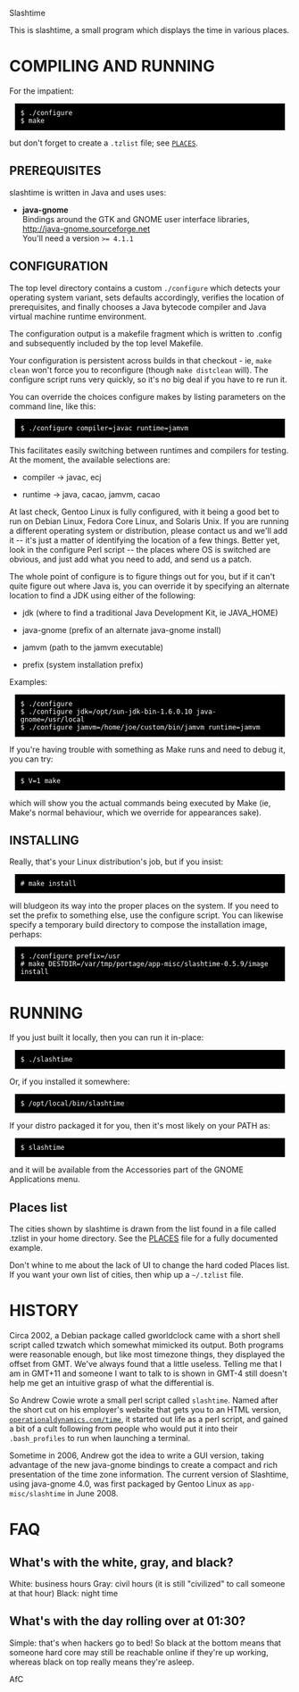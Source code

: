 Slashtime

This is slashtime, a small program which displays the time in various places.

<style>
pre {
    color: white; background: black; padding: 10px; margin: 10px;
}
</style>


COMPILING AND RUNNING
=====================

For the impatient:

	$ ./configure
	$ make

but don't forget to create a `.tzlist` file; see [`PLACES`](PLACES).


PREREQUISITES
-------------

slashtime is written in Java and uses uses:

* **java-gnome**  
  Bindings around the GTK and GNOME user interface libraries,  
  <http://java-gnome.sourceforge.net>  
  You'll need a version `>= 4.1.1`


CONFIGURATION
-------------

The top level directory contains a custom `./configure` which detects your
operating system variant, sets defaults accordingly, verifies the location of
prerequisites, and finally chooses a Java bytecode compiler and Java virtual
machine runtime environment.

The configuration output is a makefile fragment which is written to .config
and subsequently included by the top level Makefile.

Your configuration is persistent across builds in that checkout - ie, `make
clean` won't force you to reconfigure (though `make distclean` will). The
configure script runs very quickly, so it's no big deal if you have to re run
it.

You can override the choices configure makes by listing parameters on the
command line, like this:

	$ ./configure compiler=javac runtime=jamvm

This facilitates easily switching between runtimes and compilers for testing.
At the moment, the available selections are:

* compiler ->	javac, ecj

* runtime  ->	java, cacao, jamvm, cacao

At last check, Gentoo Linux is fully configured, with it being a good bet to
run on Debian Linux, Fedora Core Linux, and Solaris Unix.  If you are running a
different operating system or distribution, please contact us and we'll add it
-- it's just a matter of identifying the location of a few things. Better yet,
look in the configure Perl script -- the places where OS is switched are
obvious, and just add what you need to add, and send us a patch.

The whole point of configure is to figure things out for you, but if it can't
quite figure out where Java is, you can override it by specifying an alternate
location to find a JDK using either of the following:

* jdk			(where to find a traditional Java Development Kit,
			 ie JAVA_HOME)

* java-gnome		(prefix of an alternate java-gnome install)

* jamvm			(path to the jamvm executable)

* prefix		(system installation prefix)

Examples:

	$ ./configure
	$ ./configure jdk=/opt/sun-jdk-bin-1.6.0.10 java-gnome=/usr/local
	$ ./configure jamvm=/home/joe/custom/bin/jamvm runtime=jamvm

If you're having trouble with something as Make runs and need to debug it, you
can try:

	$ V=1 make

which will show you the actual commands being executed by Make (ie, Make's
normal behaviour, which we override for appearances sake).

INSTALLING
----------

Really, that's your Linux distribution's job, but if you insist:

	# make install

will bludgeon its way into the proper places on the system. If you need to set
the prefix to something else, use the configure script. You can likewise
specify a temporary build directory to compose the installation image, perhaps:


	$ ./configure prefix=/usr
	# make DESTDIR=/var/tmp/portage/app-misc/slashtime-0.5.9/image install


RUNNING
=======

If you just built it locally, then you can run it in-place:

	$ ./slashtime

Or, if you installed it somewhere:

	$ /opt/local/bin/slashtime

If your distro packaged it for you, then it's most likely on your PATH as:

	$ slashtime

and it will be available from the Accessories part of the GNOME Applications
menu.


Places list
-----------

The cities shown by slashtime is drawn from the list found in a file called
.tzlist in your home directory. See the [PLACES](PLACES) file for a fully
documented example.

Don't whine to me about the lack of UI to change the hard coded Places list. If
you want your own list of cities, then whip up a `~/.tzlist` file.


HISTORY
=======

Circa 2002, a Debian package called gworldclock came with a short shell script
called tzwatch which somewhat mimicked its output. Both programs were
reasonable enough, but like most timezone things, they displayed the offset
from GMT. We've always found that a little useless.  Telling me that I am in
GMT+11 and someone I want to talk to is shown in GMT-4 still doesn't help me
get an intuitive grasp of what the differential is.

So Andrew Cowie wrote a small perl script called `slashtime`. Named after the
short cut on his employer's website that gets you to an HTML version,
[`operationaldynamics.com/time`](http://operationaldynamics.com/time), it
started out life as a perl script, and gained a bit of a cult following from
people who would put it into their `.bash_profiles` to run when launching a
terminal.

Sometime in 2006, Andrew got the idea to write a GUI version, taking advantage
of the new java-gnome bindings to create a compact and rich presentation of the
time zone information. The current version of Slashtime, using java-gnome 4.0,
was first packaged by Gentoo Linux as `app-misc/slashtime` in June 2008.

FAQ
===

What's with the white, gray, and black?
---------------------------------------

White: business hours
Gray: civil hours (it is still "civilized" to call someone at that hour)
Black: night time

What's with the day rolling over at 01:30?
------------------------------------------

Simple: that's when hackers go to bed! So black at the bottom means that
someone hard core may still be reachable online if they're up working, whereas
black on top really means they're asleep.

AfC

